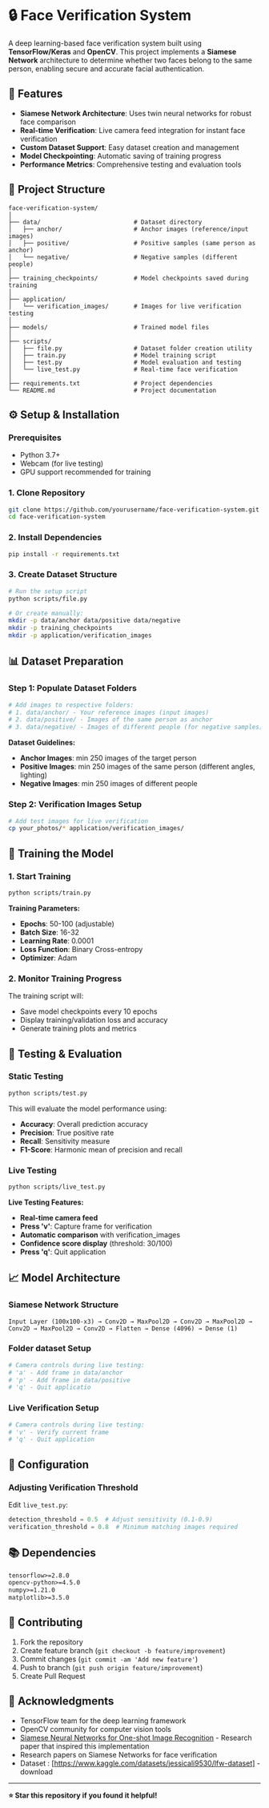 # 🔒 Face Verification System

A deep learning-based face verification system built using **TensorFlow/Keras** and **OpenCV**. This project implements a **Siamese Network** architecture to determine whether two faces belong to the same person, enabling secure and accurate facial authentication.

## 🌟 Features

- **Siamese Network Architecture**: Uses twin neural networks for robust face comparison
- **Real-time Verification**: Live camera feed integration for instant face verification
- **Custom Dataset Support**: Easy dataset creation and management
- **Model Checkpointing**: Automatic saving of training progress
- **Performance Metrics**: Comprehensive testing and evaluation tools

## 📂 Project Structure

```
face-verification-system/
│
├── data/                          # Dataset directory
│   ├── anchor/                    # Anchor images (reference/input images)
│   ├── positive/                  # Positive samples (same person as anchor)
│   └── negative/                  # Negative samples (different people)
│
├── training_checkpoints/          # Model checkpoints saved during training
│
├── application/
│   └── verification_images/       # Images for live verification testing
│
├── models/                        # Trained model files
│
├── scripts/
│   ├── file.py                    # Dataset folder creation utility
│   ├── train.py                   # Model training script
│   ├── test.py                    # Model evaluation and testing
│   └── live_test.py               # Real-time face verification
│
├── requirements.txt               # Project dependencies
└── README.md                      # Project documentation
```

## ⚙️ Setup & Installation

### Prerequisites

- Python 3.7+
- Webcam (for live testing)
- GPU support recommended for training

### 1. Clone Repository

```bash
git clone https://github.com/yourusername/face-verification-system.git
cd face-verification-system
```

### 2. Install Dependencies

```bash
pip install -r requirements.txt
```

### 3. Create Dataset Structure

```bash
# Run the setup script
python scripts/file.py

# Or create manually:
mkdir -p data/anchor data/positive data/negative
mkdir -p training_checkpoints
mkdir -p application/verification_images
```

## 📊 Dataset Preparation

### Step 1: Populate Dataset Folders

```bash
# Add images to respective folders:
# 1. data/anchor/ - Your reference images (input images)
# 2. data/positive/ - Images of the same person as anchor
# 3. data/negative/ - Images of different people (for negative samples)
```

**Dataset Guidelines:**
- **Anchor Images**: min 250 images of the target person
- **Positive Images**: min 250 images of the same person (different angles, lighting)
- **Negative Images**: min 250 images of different people

### Step 2: Verification Images Setup

```bash
# Add test images for live verification
cp your_photos/* application/verification_images/
```

## 🚀 Training the Model

### 1. Start Training

```bash
python scripts/train.py
```

**Training Parameters:**
- **Epochs**: 50-100 (adjustable)
- **Batch Size**: 16-32
- **Learning Rate**: 0.0001
- **Loss Function**: Binary Cross-entropy
- **Optimizer**: Adam

### 2. Monitor Training Progress

The training script will:
- Save model checkpoints every 10 epochs
- Display training/validation loss and accuracy
- Generate training plots and metrics

## 🧪 Testing & Evaluation

### Static Testing

```bash
python scripts/test.py
```

This will evaluate the model performance using:
- **Accuracy**: Overall prediction accuracy
- **Precision**: True positive rate
- **Recall**: Sensitivity measure
- **F1-Score**: Harmonic mean of precision and recall

### Live Testing

```bash
python scripts/live_test.py
```

**Live Testing Features:**
- **Real-time camera feed**
- **Press 'v'**: Capture frame for verification
- **Automatic comparison** with verification_images
- **Confidence score display** (threshold: 30/100)
- **Press 'q'**: Quit application

## 📈 Model Architecture

### Siamese Network Structure

```
Input Layer (100x100-x3) → Conv2D → MaxPool2D → Conv2D → MaxPool2D → 
Conv2D → MaxPool2D → Conv2D → Flatten → Dense (4096) → Dense (1)
```


### Folder dataset Setup

```python
# Camera controls during live testing:
# 'a' - Add frame in data/anchor
# 'p' - Add frame in data/positive
# 'q' - Quit applicatio
```

### Live Verification Setup

```python
# Camera controls during live testing:
# 'v' - Verify current frame
# 'q' - Quit application
```


## 🔧 Configuration

### Adjusting Verification Threshold

Edit `live_test.py`:

```python
detection_threshold = 0.5  # Adjust sensitivity (0.1-0.9)
verification_threshold = 0.8  # Minimum matching images required
```


## 📚 Dependencies

```txt
tensorflow>=2.8.0
opencv-python>=4.5.0
numpy>=1.21.0
matplotlib>=3.5.0
```

## 🤝 Contributing

1. Fork the repository
2. Create feature branch (`git checkout -b feature/improvement`)
3. Commit changes (`git commit -am 'Add new feature'`)
4. Push to branch (`git push origin feature/improvement`)
5. Create Pull Request


## 🙏 Acknowledgments

- TensorFlow team for the deep learning framework
- OpenCV community for computer vision tools
- [Siamese Neural Networks for One-shot Image Recognition](https://www.cs.cmu.edu/~rsalakhu/papers/oneshot1.pdf) - Research paper that inspired this implementation
- Research papers on Siamese Networks for face verification
- Dataset : [https://www.kaggle.com/datasets/jessicali9530/lfw-dataset] - download

---

**⭐ Star this repository if you found it helpful!**
